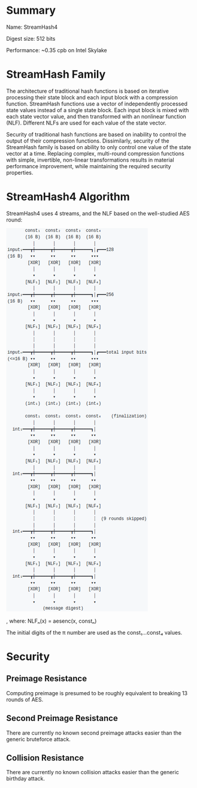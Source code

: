 # Summary

Name: StreamHash4

Digest size: 512 bits

Performance: ~0.35 cpb on Intel Skylake

# StreamHash Family

The architecture of traditional hash functions is based on iterative
processing their state block and each input block with a compression function.
StreamHash functions use a vector of independently processed state values
instead of a single state block.  Each input block is mixed with each state
vector value, and then transformed with an nonlinear function (NLF).
Different NLFs are used for each value of the state vector.

Security of traditional hash functions are based on inability to control the
output of their compression functions.  Dissimilarly, security of the
StreamHash family is based on ability to only control one value of the state
vector at a time.  Replacing complex, multi-round compression functions with
simple, invertible, non-linear transformations results in material performance
improvement, while maintaining the required security properties.

# StreamHash4 Algorithm

StreamHash4 uses 4 streams, and the NLF based on the well-studied AES round:

![StreamHash4 Computation Flow](/docs/streamhash4_flow.png)

, where:
    NLFₙ(x) = aesenc(x, constₙ)

The initial digits of the π number are used as the const₁…const₄ values.

# Security

## Preimage Resistance

Computing preimage is presumed to be roughly equivalent to breaking 13 rounds of AES.

## Second Preimage Resistance

There are currently no known second preimage attacks easier than the generic bruteforce attack.

## Collision Resistance

There are currently no known collision attacks easier than the generic birthday attack.

